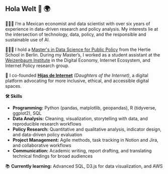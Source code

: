 ## Hola Welt 👋 🌍

👩🏽‍💻 I’m a Mexican economist and data scientist with over six years of experience in data-driven research and policy analysis. My interests lie at the intersection of technology, data, policy, and the responsible and sustainable use of AI.

👩🏽‍🎓 I hold a [Master's in Data Science for Public Policy](https://www.hertie-school.org/en/cv-books/cv-book-2025-detail/student/lopez-perez) from the Hertie School in Berlin. During my Master’s, I worked as a student assistant at the [Weizenbaum Institute](https://www.weizenbaum-institut.de/en/portrait/p/monserrat-lopez-perez/) in the Digital Economy, Internet Ecosystem, and Internet Policy research group.  

🌱 I co-founded **[Hijas de Internet](https://hijasdeinternet.org/)** *(Daughters of the Internet)*, a digital platform advocating for more inclusive, ethical, and accessible digital spaces. 

**🛠️ Skills**

- **Programming:** Python (pandas, matplotlib, geopandas), R (tidyverse, ggplot2), SQL  
- **Data Analysis:** Cleaning, visualization, storytelling with data, and reproducible research workflows  
- **Policy Research:** Quantitative and qualitative analysis, indicator design, and data-driven policy evaluation  
- **Project Management:** Agile methods, task tracking in Notion and Jira, and collaborative workflows  
- **Communication:** Academic writing, report drafting, and translating technical findings for broad audiences  

📚 **Currently learning:** Advanced SQL, D3.js for data visualization, and AWS
